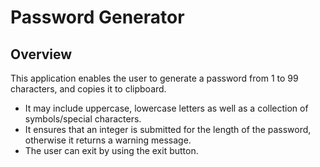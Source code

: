 # Password Generator
## Overview
This application enables the user to generate a password from 1 to 99 characters, and copies it to clipboard. 
- It may include uppercase, lowercase letters as well as a collection of symbols/special characters.
- It ensures that an integer is submitted for the length of the password, otherwise it returns a warning message.
- The user can exit by using the exit button.

